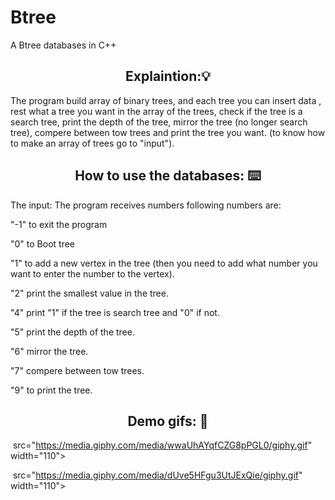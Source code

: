 # Btree
A Btree databases in C++

<h2 align="center"> Explaintion:💡</h2>
The program build array of binary trees, and each tree you can insert data , rest what a tree you want in the array of the trees, check if the tree is a search tree, print the depth of the tree, mirror the tree (no longer search tree), compere between tow trees and print the tree you want.
(to know how to make an array of trees go to "input").

<h2 align="center"> How to use the databases: ⌨️ </h2>
The input:
The program receives numbers following numbers are:

<p>"-1" to exit the program
<p>"0" to Boot tree
<p>"1" to add a new vertex in the tree (then you need to add what number you want to enter the number to the vertex).
<p>"2" print the smallest value in the tree.
<p>"4" print "1" if the tree is search tree and "0" if not.
<p>"5" print the depth of the tree.
<p>"6" mirror the tree.
<p>"7" compere between tow trees.
<p>"9" to print the tree.

<h2 align="center"> Demo gifs: 🧐 </h2>

<img align='center'> src="https://media.giphy.com/media/wwaUhAYqfCZG8pPGL0/giphy.gif" width="110">

<img align='center'> src="https://media.giphy.com/media/dUve5HFgu3UtJExQie/giphy.gif" width="110">


